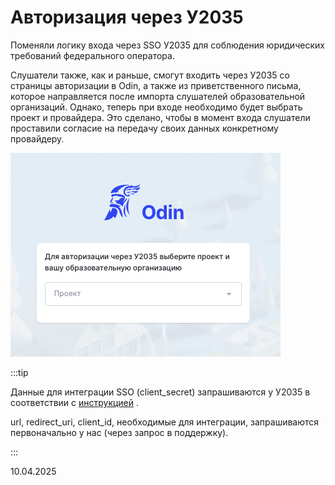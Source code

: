 # Авторизация через У2035

Поменяли логику входа через SSO У2035 для соблюдения юридических требований федерального оператора.

Слушатели также, как и раньше, смогут входить через У2035 со страницы авторизации в Odin, а также из приветственного письма, которое направляется после импорта слушателей образовательной организаций. Однако, теперь при входе необходимо будет выбрать проект и провайдера. Это сделано, чтобы в момент входа слушатели проставили согласие на передачу своих данных конкретному провайдеру.

![](<../../.gitbook/assets/image (1) (1) (1).png>)

:::tip 

Данные для интеграции SSO (client\_secret) запрашиваются у У2035 в соответствии с [инструкцией](https://help.2035.university/article/66832) .

url, redirect\_uri, client\_id, необходимые для интеграции, запрашиваются первоначально у нас (через запрос в поддержку).

:::

10.04.2025
